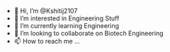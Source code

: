 - 👋 Hi, I’m @Kshitij2107
- 👀 I’m interested in Engineering Stuff
- 🌱 I’m currently learning Engineering
- 💞️ I’m looking to collaborate on Biotech Engineering
- 📫 How to reach me ...

<!---
Kshitij2107/Kshitij2107 is a ✨ special ✨ repository because its `README.md` (this file) appears on your GitHub profile.
You can click the Preview link to take a look at your changes.
--->
